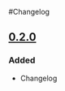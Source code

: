 #Changelog

## [0.2.0](https://github.com/Wosduch/moneyconvertor/tree/v0.2.0-alpha)
### Added
- Changelog
